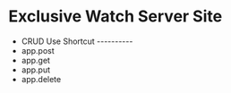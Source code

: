 # Exclusive Watch Server Site

- CRUD Use Shortcut ----------
- app.post
- app.get
- app.put
- app.delete
